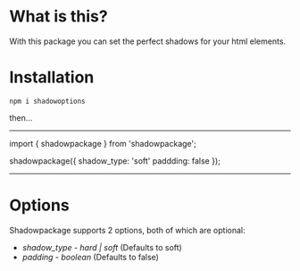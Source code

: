 # What is this?

With this package you can set the perfect shadows for your html elements.

# Installation

`npm i shadowoptions`

then...

***

import { shadowpackage } from 'shadowpackage';

shadowpackage({
    shadow_type: 'soft'
    paddding: false
});

***

# Options 

Shadowpackage supports 2 options, both of which are optional:

* *shadow_type* - _hard | soft_ (Defaults to soft)
* *padding* - _boolean_ (Defaults to false)
